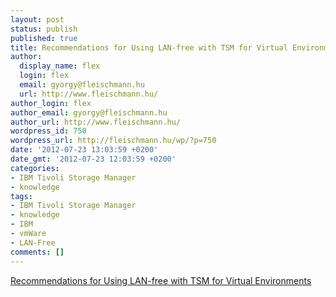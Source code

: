 ```yaml
---
layout: post
status: publish
published: true
title: Recommendations for Using LAN-free with TSM for Virtual Environments
author:
  display_name: flex
  login: flex
  email: gyorgy@fleischmann.hu
  url: http://www.fleischmann.hu/
author_login: flex
author_email: gyorgy@fleischmann.hu
author_url: http://www.fleischmann.hu/
wordpress_id: 750
wordpress_url: http://fleischmann.hu/wp/?p=750
date: '2012-07-23 13:03:59 +0200'
date_gmt: '2012-07-23 12:03:59 +0200'
categories:
- IBM Tivoli Storage Manager
- knowledge
tags:
- IBM Tivoli Storage Manager
- knowledge
- IBM
- vmWare
- LAN-Free
comments: []
---
```

<p><a href="http://www.ibm.com/developerworks/wikis/display/tivolistoragemanager/Recommendations+for+Using+LAN-free+with+TSM+for+Virtual+Environments">Recommendations for Using LAN-free with TSM for Virtual Environments</a></p>
